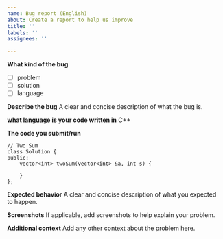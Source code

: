 ```yaml
---
name: Bug report (English)
about: Create a report to help us improve
title: ''
labels: ''
assignees: ''

---
```


**What kind of the bug**
- [ ] problem
- [ ] solution
- [ ] language

**Describe the bug**
A clear and concise description of what the bug is.

**what language is your code written in**
C++

**The code you submit/run**
```
// Two Sum
class Solution {
public:
    vector<int> twoSum(vector<int> &a, int s) {
        
    }
};
```

**Expected behavior**
A clear and concise description of what you expected to happen.

**Screenshots**
If applicable, add screenshots to help explain your problem.

**Additional context**
Add any other context about the problem here.
